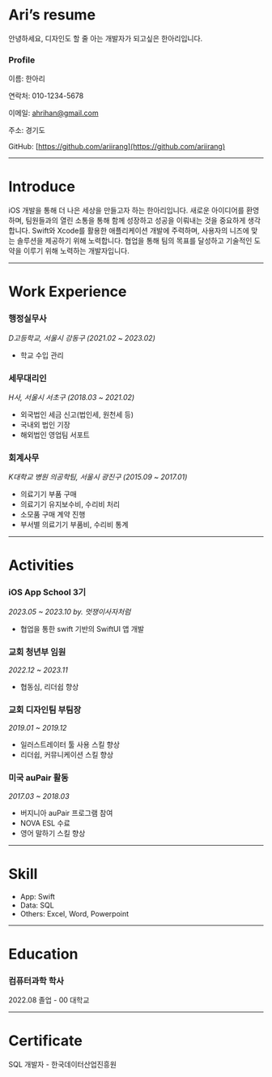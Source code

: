# Ari’s resume

안녕하세요, 디자인도 할 줄 아는 개발자가 되고싶은 한아리입니다.

### Profile

이름: 한아리

연락처: 010-1234-5678

이메일: ahrihan@gmail.com

주소: 경기도 

GitHub: [https://github.com/ariirang](https://github.com/ariirang)

---

# Introduce

 

 iOS 개발을 통해 더 나은 세상을 만들고자 하는 한아리입니다. 새로운 아이디어를 환영하며, 팀원들과의 열린 소통을 통해 함께 성장하고 성공을 이뤄내는 것을 중요하게 생각합니다. Swift와 Xcode를 활용한 애플리케이션 개발에 주력하며, 사용자의 니즈에 맞는 솔루션을 제공하기 위해 노력합니다. 협업을 통해 팀의 목표를 달성하고 기술적인 도약을 이루기 위해 노력하는 개발자입니다.

---

# Work Experience

### 행정실무사

*D고등학교, 서울시 강동구 (2021.02 ~ 2023.02)*

- 학교 수입 관리

### 세무대리인

*H사, 서울시 서초구 (2018.03 ~ 2021.02)*

- 외국법인 세금 신고(법인세, 원천세 등)
- 국내외 법인 기장
- 해외법인 영업팀 서포트

### 회계사무

*K대학교 병원 의공학팀, 서울시 광진구 (2015.09 ~ 2017.01)*

- 의료기기 부품 구매
- 의료기기 유지보수비, 수리비 처리
- 소모품 구매 계약 진행
- 부서별 의료기기 부품비, 수리비 통계

---

# Activities

### iOS App School 3기

*2023.05 ~ 2023.10 by. 멋쟁이사자처럼*

- 협업을 통한 swift 기반의 SwiftUI 앱 개발

### 교회 청년부 임원

*2022.12 ~ 2023.11*

- 협동심, 리더쉽 향상

### 교회 디자인팀 부팀장

*2019.01 ~ 2019.12*

- 일러스트레이터 툴 사용 스킬 향상
- 리더쉽, 커뮤니케이션 스킬 향상

### 미국 auPair 활동

*2017.03 ~ 2018.03*

- 버지니아 auPair 프로그램 참여
- NOVA ESL 수료
- 영어 말하기 스킬 향상

---

# Skill

- App: Swift
- Data: SQL
- Others: Excel, Word, Powerpoint

---

# Education

### 컴퓨터과학 학사

2022.08 졸업 - 00 대학교

---

# Certificate

SQL 개발자 - 한국데이터산업진흥원
